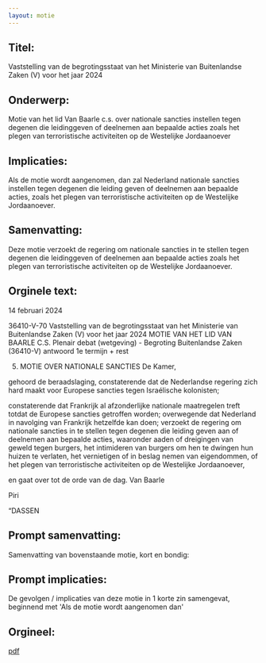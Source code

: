 ```yaml
---
layout: motie
---
```

## Titel:
Vaststelling van de begrotingsstaat van het Ministerie van Buitenlandse Zaken (V) voor het jaar 2024
## Onderwerp:
Motie van het lid Van Baarle c.s. over nationale sancties instellen tegen degenen die leidinggeven of deelnemen aan bepaalde acties zoals het plegen van terroristische activiteiten op de Westelijke Jordaanoever 
## Implicaties:
Als de motie wordt aangenomen, dan zal Nederland nationale sancties instellen tegen degenen die leiding geven of deelnemen aan bepaalde acties, zoals het plegen van terroristische activiteiten op de Westelijke Jordaanoever.
## Samenvatting:
Deze motie verzoekt de regering om nationale sancties in te stellen tegen degenen die leidinggeven of deelnemen aan bepaalde acties zoals het plegen van terroristische activiteiten op de Westelijke Jordaanoever.
## Orginele text:


14 februari 2024

36410-V-70
Vaststelling van de begrotingsstaat van het Ministerie van Buitenlandse Zaken (V) voor het jaar 2024
MOTIE VAN HET LID VAN BAARLE C.S.
Plenair debat (wetgeving) - Begroting Buitenlandse Zaken (36410-V) antwoord 1e termijn + rest

5. MOTIE OVER NATIONALE SANCTIES
De Kamer,

gehoord de beraadslaging,
constaterende dat de Nederlandse regering zich hard maakt voor Europese sancties tegen Israélische
kolonisten;

constaterende dat Frankrijk al afzonderlijke nationale maatregelen treft totdat de Europese sancties
getroffen worden;
overwegende dat Nederland in navolging van Frankrijk hetzelfde kan doen;
verzoekt de regering om nationale sancties in te stellen tegen degenen die leiding geven aan of
deelnemen aan bepaalde acties, waaronder aaden of dreigingen van geweld tegen burgers, het
intimideren van burgers om hen te dwingen hun huizen te verlaten, het vernietigen of in beslag
nemen van eigendommen, of het plegen van terroristische activiteiten op de Westelijke
Jordaanoever,

en gaat over tot de orde van de dag.
Van Baarle

Piri

“DASSEN


## Prompt samenvatting:
Samenvatting van bovenstaande motie, kort en bondig:


## Prompt implicaties:
De gevolgen / implicaties van deze motie in 1 korte zin samengevat, beginnend met 'Als de motie wordt aangenomen dan' 

## Orgineel:
[pdf](https://gegevensmagazijn.tweedekamer.nl/OData/v4/2.0/Document(95867932-8eca-4fcf-b644-17bdfc137bdf)/resource)

